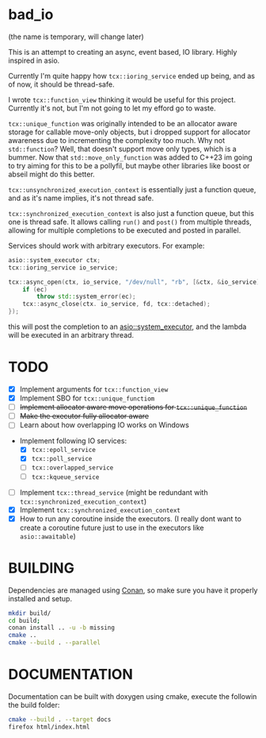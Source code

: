 # bad_io
(the name is temporary, will change later)

This is an attempt to creating an async, event based, IO library.
Highly inspired in asio.

Currently I'm quite happy how `tcx::ioring_service` ended up being, and as of now, it should be thread-safe.

I wrote `tcx::function_view` thinking it would be useful for this project. Currently it's not, but I'm not going to let my efford go to waste.

`tcx::unique_function` was originally intended to be an allocator aware storage for callable move-only objects, but i dropped support for allocator awareness due to incrementing the complexity too much. Why not `std::function`? Well, that doesn't support move only types, which is a bummer.
Now that `std::move_only_function` was added to C++23 im going to try aiming for this to be a pollyfil, but maybe other libraries like boost or abseil might do this better.

`tcx::unsynchronized_execution_context` is essentially just a function queue, and as it's name implies, it's not thread safe.

`tcx::synchronized_execution_context` is also just a function queue, but this one is thread safe. It allows calling `run()` and `post()` from multiple threads, allowing for multiple completions to be executed and posted in parallel.

Services should work with arbitrary executors. For example:
```cpp
asio::system_executor ctx;
tcx::ioring_service io_service;

tcx::async_open(ctx, io_service, "/dev/null", "rb", [&ctx, &io_service](std::error_code ec, int fd) {
    if (ec)
        throw std::system_error(ec);
    tcx::async_close(ctx. io_service, fd, tcx::detached);
});
```
this will post the completion to an [asio::system_executor](https://think-async.com/Asio/asio-1.20.0/doc/asio/reference/system_executor.html), and the lambda will be executed in an arbitrary thread.

# TODO
- [X] Implement arguments for `tcx::function_view`
- [X] Implement SBO for `tcx::unique_functiom`
- [ ] ~~Implement allocator aware move operations for `tcx::unique_function`~~
- [ ] ~~Make the executor fully allocator aware~~
- [ ] Learn about how overlapping IO works on Windows
- Implement following IO services:
    - [X] `tcx::epoll_service`
    - [X] `tcx::poll_service`
    - [ ] `tcx::overlapped_service`
    - [ ] `tcx::kqueue_service`
- [ ] Implement `tcx::thread_service` (might be redundant with `tcx::synchronized_execution_context`)
- [X] Implement `tcx::synchronized_execution_context`
- [X] How to run any coroutine inside the executors.
    (I really dont want to create a coroutine future just to use in the executors like `asio::awaitable`)

# BUILDING
Dependencies are managed using [Conan](https://conan.io/), so make sure you have it properly installed and setup.
```sh
mkdir build/
cd build;
conan install .. -u -b missing
cmake ..
cmake --build . --parallel
```

# DOCUMENTATION
Documentation can be built with doxygen using cmake,
execute the followin the build folder:
```sh
cmake --build . --target docs
firefox html/index.html
```
